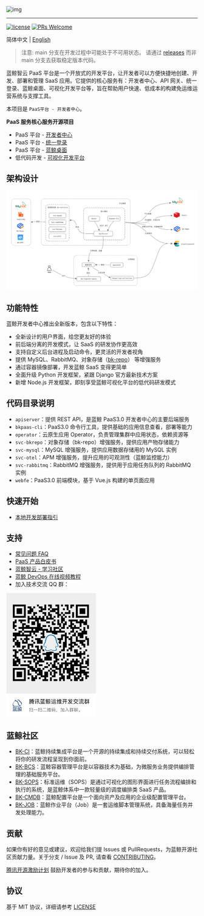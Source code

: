 ![img](docs/resource/img/bk_paas_zh.png)

---

[![license](https://img.shields.io/badge/license-MIT-brightgreen.svg?style=flat)](https://github.com/TencentBlueKing/blueking-paas/blob/main/LICENSE.txt) [![PRs Welcome](https://img.shields.io/badge/PRs-welcome-brightgreen.svg)](https://github.com/TencentBlueKing/blueking-paas/pulls)

简体中文 | [English](README_EN.md)

> 注意: main 分支在开发过程中可能处于不可用状态。
> 请通过 [releases](https://github.com/TencentBlueKing/blueking-paas/releases) 而非 main 分支去获取稳定版本代码。

蓝鲸智云 PaaS 平台是一个开放式的开发平台，让开发者可以方便快捷地创建、开发、部署和管理 SaaS 应用。它提供的核心服务有：开发者中心、API
网关、统一登录、蓝鲸桌面、可视化开发平台等，旨在帮助用户快速、低成本的构建免运维运营系统与支撑工具。

本项目是 `PaaS平台 - 开发者中心`。

**PaaS 服务核心服务开源项目**

- PaaS 平台 - [开发者中心](https://github.com/TencentBlueKing/blueking-paas)
- PaaS 平台 - [统一登录](https://github.com/TencentBlueKing/bk-user)
- PaaS 平台 - [蓝鲸桌面](https://github.com/TencentBlueKing/blueking-console)
- 低代码开发 - [可视化开发平台](https://github.com/TencentBlueKing/bk-lesscode)

## 架构设计

![img](docs/resource/img/architecture-202305.png)

## 功能特性

蓝鲸开发者中心推出全新版本，包含以下特性：

- 全新设计的用户界面，给您更友好的体验
- 前后端分离的开发模式，让 SaaS 的研发协作更高效
- 支持自定义后台进程及启动命令，更灵活的开发者视角
- 提供 MySQL、RabbitMQ、对象存储（[bk-repo](https://github.com/TencentBlueKing/bk-repo)） 等增强服务
- 通过容器镜像部署，开发蓝鲸 SaaS 变得更简单
- 全面升级 Python 开发框架，紧跟 Django 官方最新技术方案
- 新增 Node.js 开发框架，即刻享受蓝鲸可视化平台的低代码研发模式

## 代码目录说明

- `apiserver`：提供 REST API，是蓝鲸 PaaS3.0 开发者中心的主要后端服务
- `bkpaas-cli`：PaaS3.0 命令行工具，提供基础的应用信息查看，部署等能力
- `operator`：云原生应用 Operator，负责管理集群中应用状态，依赖资源等
- `svc-bkrepo`：对象存储（bk-repo）增强服务，提供应用产物存储能力
- `svc-mysql`：MySQL 增强服务，提供应用数据存储用的 MySQL 实例
- `svc-otel`：APM 增强服务，提升应用的可观测性（蓝鲸监控能力）
- `svc-rabbitmq`：RabbitMQ 增强服务，提供用于应用任务队列的 RabbitMQ 实例
- `webfe`：PaaS3.0 前端模块，基于 Vue.js 构建的单页面应用

## 快速开始

- [本地开发部署指引](docs/DEVELOP_GUIDE.md)

## 支持

- [常见问题 FAQ](https://bk.tencent.com/docs/markdown/PaaS平台/产品白皮书/常见问题/FAQ.md)
- [PaaS 产品白皮书](https://bk.tencent.com/docs/markdown/PaaS平台/产品白皮书/产品简介/README.md)
- [蓝鲸智云 - 学习社区](https://bk.tencent.com/s-mart/community)
- [蓝鲸 DevOps 在线视频教程](https://bk.tencent.com/s-mart/video)
- 加入技术交流 QQ 群：

![img](docs/resource/img/bk_qq_group.png)

## 蓝鲸社区

- [BK-CI](https://github.com/TencentBlueKing/bk-ci)：蓝鲸持续集成平台是一个开源的持续集成和持续交付系统，可以轻松将你的研发流程呈现到你面前。
- [BK-BCS](https://github.com/TencentBlueKing/bk-bcs)：蓝鲸容器管理平台是以容器技术为基础，为微服务业务提供编排管理的基础服务平台。
- [BK-SOPS](https://github.com/TencentBlueKing/bk-sops)：标准运维（SOPS）是通过可视化的图形界面进行任务流程编排和执行的系统，是蓝鲸体系中一款轻量级的调度编排类
  SaaS 产品。
- [BK-CMDB](https://github.com/TencentBlueKing/bk-cmdb)：蓝鲸配置平台是一个面向资产及应用的企业级配置管理平台。
- [BK-JOB](https://github.com/TencentBlueKing/bk-job)：蓝鲸作业平台（Job）是一套运维脚本管理系统，具备海量任务并发处理能力。

## 贡献

如果你有好的意见或建议，欢迎给我们提 Issues 或 PullRequests，为蓝鲸开源社区贡献力量。关于分支 / Issue 及 PR,
请查看 [CONTRIBUTING](docs/CONTRIBUTING.md)。

[腾讯开源激励计划](https://opensource.tencent.com/contribution) 鼓励开发者的参与和贡献，期待你的加入。

## 协议

基于 MIT 协议，详细请参考 [LICENSE](LICENSE.txt)
